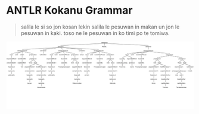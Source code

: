# ANTLR Kokanu Grammar

> salila le si so jon kosan lekin salila le pesuwan in makan un jon le pesuwan in kaki. toso ne le pesuwan in ko timi po te tomiwa.

![sentence_tree.webp](sentence_tree.webp)
